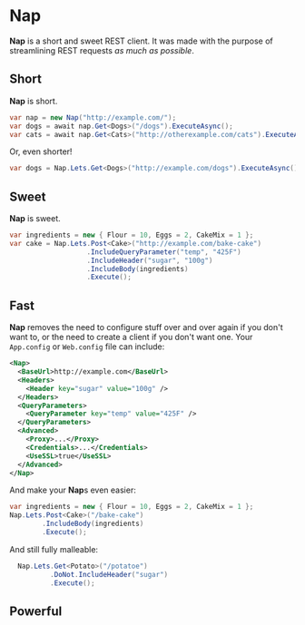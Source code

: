 Nap
========

**Nap** is a short and sweet REST client.  It was made with the purpose of streamlining REST requests *as much as possible*.

## Short

**Nap** is short.

```c#
var nap = new Nap("http://example.com/");
var dogs = await nap.Get<Dogs>("/dogs").ExecuteAsync();
var cats = await nap.Get<Cats>("http://otherexample.com/cats").ExecuteAsync();
```

Or, even shorter!

```c#
var dogs = Nap.Lets.Get<Dogs>("http://example.com/dogs").ExecuteAsync()
```

## Sweet

**Nap** is sweet.

```c#
var ingredients = new { Flour = 10, Eggs = 2, CakeMix = 1 };
var cake = Nap.Lets.Post<Cake>("http://example.com/bake-cake")
                   .IncludeQueryParameter("temp", "425F")
                   .IncludeHeader("sugar", "100g")
                   .IncludeBody(ingredients)
                   .Execute();
```

## Fast

**Nap** removes the need to configure stuff over and over again if you don't want to, or the need to create a client if you don't want one.  Your `App.config` or `Web.config` file can include:

```xml
<Nap>
  <BaseUrl>http://example.com</BaseUrl>
  <Headers>
    <Header key="sugar" value="100g" />
  </Headers>
  <QueryParameters>
    <QueryParameter key="temp" value="425F" />
  </QueryParameters>
  <Advanced>
    <Proxy>...</Proxy>
    <Credentials>...</Credentials>
    <UseSSL>true</UseSSL>
  </Advanced>
</Nap>
```

And make your **Nap**s even easier:

```c#
var ingredients = new { Flour = 10, Eggs = 2, CakeMix = 1 };
Nap.Lets.Post<Cake>("/bake-cake")
        .IncludeBody(ingredients)
        .Execute();
```

And still fully malleable:

```c#
  Nap.Lets.Get<Potato>("/potatoe")
          .DoNot.IncludeHeader("sugar")
          .Execute();
```

## Powerful

